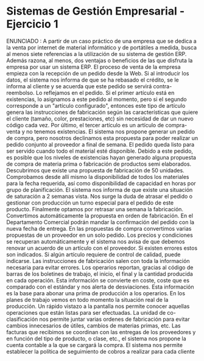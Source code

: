 # Sistemas de Gestión Empresarial - Ejercicio 1

ENUNCIADO : 
A partir de un caso práctico de una empresa que se dedica a la venta por internet de material 
informático y de portátiles a medida, busca al menos siete referencias a la utilización de su sistema de 
gestión ERP. Además razona, al menos, dos ventajas o beneficios de las que disfruta la empresa por 
usar un sistema ERP.
 El proceso de venta de la empresa empieza con la recepción de un pedido desde la Web. Si 
al introducir los datos, el sistema nos informa de que se ha rebasado el crédito, se le 
informa al cliente y se acuerda que este pedido se servirá contra-reembolso. Lo reflejamos 
en el pedido.
 Si el primer artículo está en existencias, lo asignamos a este pedido al momento, pero si el 
segundo corresponde a un "artículo configurado", entonces este tipo de artículo genera 
las instrucciones de fabricación según las características que quiere el cliente (tamaño, 
color, prestaciones, etc) sin necesidad de dar un nuevo código cada vez. Por último, el 
tercer artículo es un artículo de compra-venta y no tenemos existencias. El sistema nos 
propone generar un pedido de compra, pero nosotros declinamos esta propuesta para 
poder realizar un pedido conjunto al proveedor a final de semana. El pedido queda listo 
para ser servido cuando todo el material esté disponible.
 Debido a este pedido, es posible que los niveles de existencias hayan generado 
alguna propuesta de compra de materia prima o fabricación de productos semi
elaborados. Descubrimos que existe una propuesta de fabricación de 50 unidades. 
Comprobamos desde allí mismo la disponibilidad de todos los materiales para la fecha 
requerida, así como disponibilidad de capacidad en horas por grupo de planificación. El 
sistema nos informa de que existe una situación de saturación a 2 semanas vista. Nos surge 
la duda de atrasar el pedido o gestionar con producción un turno especial para el pedido 
de este producto. Finalmente optamos por retrasar una semana la fabricación. Convertimos 
automáticamente la propuesta en orden de fabricación. En el Departamento Comercial 
podrán mandar la confirmación del pedido con la nueva fecha de entrega.
 En las propuestas de compra convertimos varias propuestas de un proveedor en un solo 
pedido. Los precios y condiciones se recuperan automáticamente y el sistema nos avisa de 
que debemos renovar un acuerdo de un artículo con el proveedor. Si existen errores estos 
son indicados. Si algún artículo requiere de control de calidad, puede indicarse.
 Las instrucciones de fabricación salen con toda la información necesaria para evitar 
errores. Los operarios reportan, gracias al código de barras de los boletines de trabajo, el 
inicio, el final y la cantidad producida en cada operación. Esta información se convierte en 
coste, coste que es comparado con el estándar y nos alerta de desviaciones. Esta 
información es la base para abonar una prima de producción a los operarios. En los planes 
de trabajo vemos en todo momento la situación real de la producción. Un rápido vistazo a 
la pantalla nos permite conocer aquellas operaciones que están listas para ser efectuadas. 
La unidad de co-clasificación nos permite juntar varias ordenes de fabricación para evitar 
cambios innecesarios de útiles, cambios de materias primas, etc.
 Las facturas que recibimos se coordinan con las entregas de los proveedores y en 
función del tipo de producto, o clase, etc., el sistema nos propone la cuenta contable a la 
que se cargará la compra. El sistema nos permite establecer la política de seguimiento de 
cobros a realizar para cada cliente